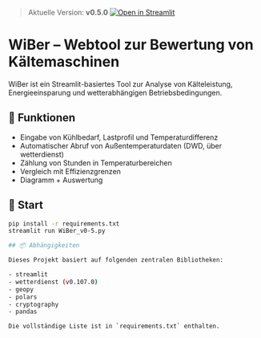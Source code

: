 > Aktuelle Version: **v0.5.0**
> [![Open in Streamlit](https://static.streamlit.io/badges/streamlit_badge_black_white.svg)](https://share.streamlit.io/adsorbusota/wiber-app/branch/main/WiBer_v0-5.py)
# WiBer – Webtool zur Bewertung von Kältemaschinen

WiBer ist ein Streamlit-basiertes Tool zur Analyse von Kälteleistung, Energieeinsparung und wetterabhängigen Betriebsbedingungen.

## 🔧 Funktionen

- Eingabe von Kühlbedarf, Lastprofil und Temperaturdifferenz
- Automatischer Abruf von Außentemperaturdaten (DWD, über wetterdienst)
- Zählung von Stunden in Temperaturbereichen
- Vergleich mit Effizienzgrenzen
- Diagramm + Auswertung

## 🚀 Start

```bash
pip install -r requirements.txt
streamlit run WiBer_v0-5.py

## 📦 Abhängigkeiten

Dieses Projekt basiert auf folgenden zentralen Bibliotheken:

- streamlit
- wetterdienst (v0.107.0)
- geopy
- polars
- cryptography
- pandas

Die vollständige Liste ist in `requirements.txt` enthalten.
